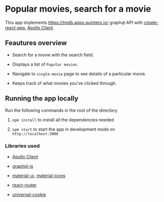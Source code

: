 # Popular movies, search for a movie

This app implements https://tmdb.apps.quintero.io/ graphql API with [create-react-app](https://reactjs.org/docs/create-a-new-react-app.html), [Apollo Client](https://www.apollographql.com/docs/react/).

## Feautures overview

- Search for a movie with the search field.

- Displays a list of `Popular movies`.

- Navigate to `single-movie` page to see details of a particular movie.

- Keeps track of what movies you've clicked through.

## Running the app locally

Run the following commands in the root of the directory

1. `npm install` to install all the dependencies needed

2. `npm start` to start the app in development mode on `http://localhost:3000 `

### Libraries used

- [Apollo Client](https://www.apollographql.com/docs/react/)

- [graphql-js](https://github.com/graphql/graphql-js)

- [material-ui](https://material-ui.com/), [material-icons](https://material-ui.com/components/material-icons/)

- [react-router](https://reactrouter.com/web/guides/quick-start)

- [universal-cookie](https://github.com/reactivestack/cookies/tree/master/packages/universal-cookie#readme)
